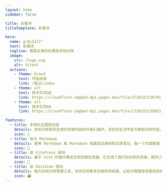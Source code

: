 ```yaml
---
layout: home
sidebar: false

title: 彩极术
titleTemplate: 彩极术

hero:
  name: g~Nj$3J2^
  text: 彩极术
  tagline: 极致实用的彩票技术知识库
  image:
    src: /logo.svg
    alt: Vitest
  actions:
    - theme: brand
      text: 开始阅读
      link: /笔记/index
    - theme: alt
      text: 技术交流QQ
      link: https://cloudflare-imgbed-dp1.pages.dev/file/1726323136791_QQ859455864.jpg
    - theme: alt
      text: 技术交流68
      link: https://cloudflare-imgbed-dp1.pages.dev/file/1726323139053_1726317865243.jpg

features:
  - title: 多样的主题和内容
    details: 本知识库和所生成的页面均由创作者们维护，涉及到生活中各方面知识和内容，也不乏我们的回忆和畅想。
    icon: 🌈
  - title: 皆为 Markdown
    details: 使用 Markdown 和 Markdown 拓展语法编写和记录笔记，每一个页面都是 Markdown 文件。
    icon: 📃
  - title: 由 VitePress 驱动
    details: 基于 Vite 的强大静态文档页面生成器，它生成了我们知识库的页面，提供了简单易用的主题和工具。
    icon: 🚀
  - title: 由 Obsidian 驱动
    details: 强大的知识库管理工具，支持花样繁多的插件和拓展，让知识管理变得更加简单。
    icon: 🗃
---
```


<HomePage />
